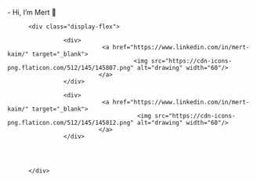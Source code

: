 



<html>
<head>
<style>
.display-flex {
  display:'flex'
}
</style>
</head>
<body>
          
<div>
- Hi, I’m Mert 👋 

          <div class="display-flex">

                    <div>
                               <a href="https://www.linkedin.com/in/mert-kaim/" target="_blank">
                                        <img src="https://cdn-icons-png.flaticon.com/512/145/145807.png" alt="drawing" width="60"/>
                              </a>
                    </div> 

                    <div>
                               <a href="https://www.linkedin.com/in/mert-kaim/" target="_blank">
                                         <img src="https://cdn-icons-png.flaticon.com/512/145/145812.png" alt="drawing" width="60"/>
                              </a>
                    </div>




          </div>

</div>

          

</body>
</html>
<!---
kaimmrt/kaimmrt is a ✨ special ✨ repository because its `README.md` (this file) appears on your GitHub profile.
You can click the Preview link to take a look at your changes.
--->
